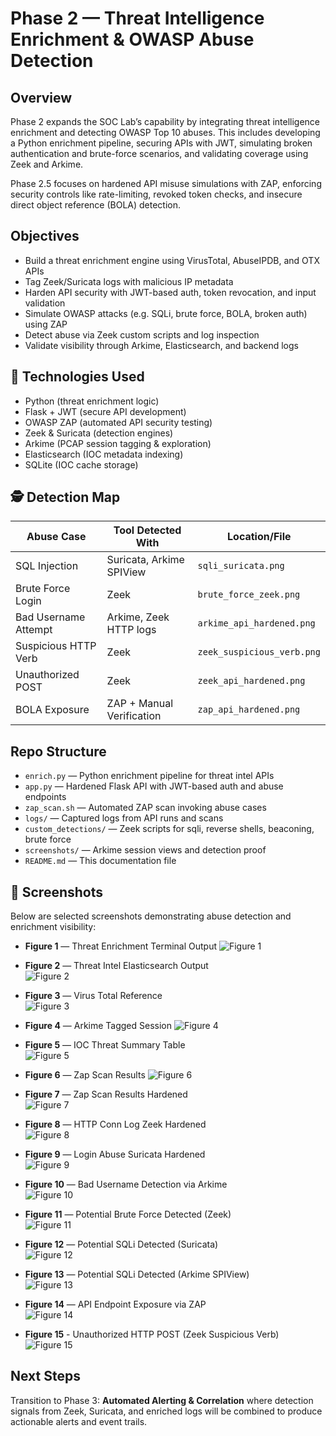 # Phase 2 — Threat Intelligence Enrichment & OWASP Abuse Detection

## Overview
Phase 2 expands the SOC Lab’s capability by integrating threat intelligence enrichment and detecting OWASP Top 10 abuses. This includes developing a Python enrichment pipeline, securing APIs with JWT, simulating broken authentication and brute-force scenarios, and validating coverage using Zeek and Arkime.

Phase 2.5 focuses on hardened API misuse simulations with ZAP, enforcing security controls like rate-limiting, revoked token checks, and insecure direct object reference (BOLA) detection.

## Objectives
- Build a threat enrichment engine using VirusTotal, AbuseIPDB, and OTX APIs
- Tag Zeek/Suricata logs with malicious IP metadata
- Harden API security with JWT-based auth, token revocation, and input validation
- Simulate OWASP attacks (e.g. SQLi, brute force, BOLA, broken auth) using ZAP
- Detect abuse via Zeek custom scripts and log inspection
- Validate visibility through Arkime, Elasticsearch, and backend logs

## 🧰 Technologies Used
- Python (threat enrichment logic)
- Flask + JWT (secure API development)
- OWASP ZAP (automated API security testing)
- Zeek & Suricata (detection engines)
- Arkime (PCAP session tagging & exploration)
- Elasticsearch (IOC metadata indexing)
- SQLite (IOC cache storage)

## 🕵️ Detection Map

| Abuse Case            | Tool Detected With         | Location/File                       |
|-----------------------|----------------------------|-------------------------------------|
| SQL Injection         | Suricata, Arkime SPIView   | `sqli_suricata.png`                 |
| Brute Force Login     | Zeek                       | `brute_force_zeek.png`              |
| Bad Username Attempt  | Arkime, Zeek HTTP logs     | `arkime_api_hardened.png`           |
| Suspicious HTTP Verb  | Zeek                       | `zeek_suspicious_verb.png`          |
| Unauthorized POST     | Zeek                       | `zeek_api_hardened.png`             |
| BOLA Exposure         | ZAP + Manual Verification  | `zap_api_hardened.png`              |


## Repo Structure
- `enrich.py` — Python enrichment pipeline for threat intel APIs
- `app.py` — Hardened Flask API with JWT-based auth and abuse endpoints
- `zap_scan.sh` — Automated ZAP scan invoking abuse cases
- `logs/` — Captured logs from API runs and scans
- `custom_detections/` — Zeek scripts for sqli, reverse shells, beaconing, brute force
- `screenshots/` — Arkime session views and detection proof
- `README.md` — This documentation file

## 📸 Screenshots

Below are selected screenshots demonstrating abuse detection and enrichment visibility:
- **Figure 1** — Threat Enrichment Terminal Output
  ![Figure 1](./screenshots/threatenrichment_terminal.png)

- **Figure 2** — Threat Intel Elasticsearch Output   
  ![Figure 2](./screenshots/threatintel_elasticsearch.png)

- **Figure 3** — Virus Total Reference  
  ![Figure 3](./screenshots/virustotal_proof.png)

- **Figure 4** — Arkime Tagged Session
  ![Figure 4](./screenshots/arkime_tagged_session.png)

- **Figure 5** — IOC Threat Summary Table  
  ![Figure 5](./screenshots/ioc_threat_summary.png)

- **Figure 6** — Zap Scan Results 
  ![Figure 6](./screenshots/zap_api.png)

- **Figure 7** — Zap Scan Results Hardened   
  ![Figure 7](./screenshots/zap_api_hardened.png)

- **Figure 8** — HTTP Conn Log Zeek Hardened  
  ![Figure 8](./screenshots/zeek_api_hardened.png)

- **Figure 9** — Login Abuse Suricata Hardened  
  ![Figure 9](./screenshots/suricata_api_hardened.png)

- **Figure 10** — Bad Username Detection via Arkime  
  ![Figure 10](./screenshots/arkime_api_hardened.png)

- **Figure 11** — Potential Brute Force Detected (Zeek)  
  ![Figure 11](./screenshots/brute_force_zeek.png)

- **Figure 12** — Potential SQLi Detected (Suricata)  
  ![Figure 12](./screenshots/sqli_suricata.png)

- **Figure 13** — Potential SQLi Detected (Arkime SPIView)  
  ![Figure 13](./screenshots/sqli_arkime.png)

- **Figure 14** — API Endpoint Exposure via ZAP  
  ![Figure 14](./screenshots/api_endpoint.png)

- **Figure 15** - Unauthorized HTTP POST (Zeek Suspicious Verb)
  ![Figure 15](./screenshots/zeek_suspicious_verb.png)

## Next Steps
Transition to Phase 3: **Automated Alerting & Correlation** where detection signals from Zeek, Suricata, and enriched logs will be combined to produce actionable alerts and event trails.

